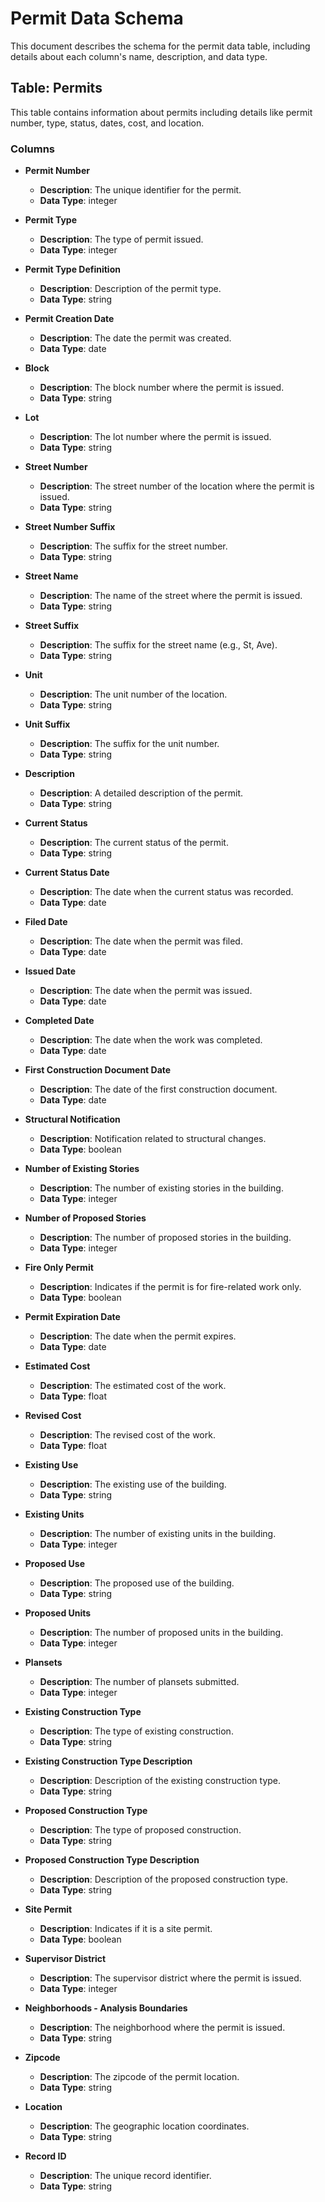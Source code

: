 # Permit Data Schema

This document describes the schema for the permit data table, including details about each column's name, description, and data type.

## Table: Permits

This table contains information about permits including details like permit number, type, status, dates, cost, and location.

### Columns

- **Permit Number**
  - **Description**: The unique identifier for the permit.
  - **Data Type**: integer

- **Permit Type**
  - **Description**: The type of permit issued.
  - **Data Type**: integer

- **Permit Type Definition**
  - **Description**: Description of the permit type.
  - **Data Type**: string

- **Permit Creation Date**
  - **Description**: The date the permit was created.
  - **Data Type**: date

- **Block**
  - **Description**: The block number where the permit is issued.
  - **Data Type**: string

- **Lot**
  - **Description**: The lot number where the permit is issued.
  - **Data Type**: string

- **Street Number**
  - **Description**: The street number of the location where the permit is issued.
  - **Data Type**: string

- **Street Number Suffix**
  - **Description**: The suffix for the street number.
  - **Data Type**: string

- **Street Name**
  - **Description**: The name of the street where the permit is issued.
  - **Data Type**: string

- **Street Suffix**
  - **Description**: The suffix for the street name (e.g., St, Ave).
  - **Data Type**: string

- **Unit**
  - **Description**: The unit number of the location.
  - **Data Type**: string

- **Unit Suffix**
  - **Description**: The suffix for the unit number.
  - **Data Type**: string

- **Description**
  - **Description**: A detailed description of the permit.
  - **Data Type**: string

- **Current Status**
  - **Description**: The current status of the permit.
  - **Data Type**: string

- **Current Status Date**
  - **Description**: The date when the current status was recorded.
  - **Data Type**: date

- **Filed Date**
  - **Description**: The date when the permit was filed.
  - **Data Type**: date

- **Issued Date**
  - **Description**: The date when the permit was issued.
  - **Data Type**: date

- **Completed Date**
  - **Description**: The date when the work was completed.
  - **Data Type**: date

- **First Construction Document Date**
  - **Description**: The date of the first construction document.
  - **Data Type**: date

- **Structural Notification**
  - **Description**: Notification related to structural changes.
  - **Data Type**: boolean

- **Number of Existing Stories**
  - **Description**: The number of existing stories in the building.
  - **Data Type**: integer

- **Number of Proposed Stories**
  - **Description**: The number of proposed stories in the building.
  - **Data Type**: integer

- **Fire Only Permit**
  - **Description**: Indicates if the permit is for fire-related work only.
  - **Data Type**: boolean

- **Permit Expiration Date**
  - **Description**: The date when the permit expires.
  - **Data Type**: date

- **Estimated Cost**
  - **Description**: The estimated cost of the work.
  - **Data Type**: float

- **Revised Cost**
  - **Description**: The revised cost of the work.
  - **Data Type**: float

- **Existing Use**
  - **Description**: The existing use of the building.
  - **Data Type**: string

- **Existing Units**
  - **Description**: The number of existing units in the building.
  - **Data Type**: integer

- **Proposed Use**
  - **Description**: The proposed use of the building.
  - **Data Type**: string

- **Proposed Units**
  - **Description**: The number of proposed units in the building.
  - **Data Type**: integer

- **Plansets**
  - **Description**: The number of plansets submitted.
  - **Data Type**: integer


- **Existing Construction Type**
  - **Description**: The type of existing construction.
  - **Data Type**: string

- **Existing Construction Type Description**
  - **Description**: Description of the existing construction type.
  - **Data Type**: string

- **Proposed Construction Type**
  - **Description**: The type of proposed construction.
  - **Data Type**: string

- **Proposed Construction Type Description**
  - **Description**: Description of the proposed construction type.
  - **Data Type**: string

- **Site Permit**
  - **Description**: Indicates if it is a site permit.
  - **Data Type**: boolean

- **Supervisor District**
  - **Description**: The supervisor district where the permit is issued.
  - **Data Type**: integer

- **Neighborhoods - Analysis Boundaries**
  - **Description**: The neighborhood where the permit is issued.
  - **Data Type**: string

- **Zipcode**
  - **Description**: The zipcode of the permit location.
  - **Data Type**: string

- **Location**
  - **Description**: The geographic location coordinates.
  - **Data Type**: string

- **Record ID**
  - **Description**: The unique record identifier.
  - **Data Type**: string
